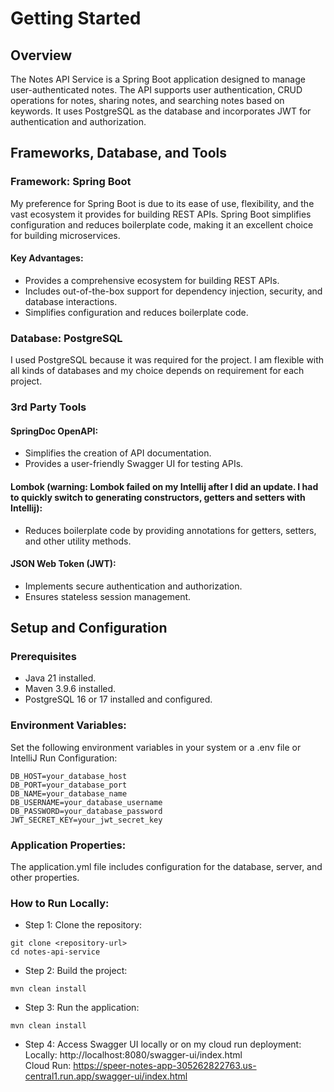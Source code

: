 # Getting Started

## Overview
The Notes API Service is a Spring Boot application designed to manage user-authenticated notes. The API supports user authentication, CRUD operations for notes, sharing notes, and searching notes based on keywords. It uses PostgreSQL as the database and incorporates JWT for authentication and authorization.


## Frameworks, Database, and Tools
### Framework: Spring Boot
My preference for Spring Boot is due to its ease of use, flexibility, and the vast ecosystem it provides for building REST APIs. Spring Boot simplifies configuration and reduces boilerplate code, making it an excellent choice for building microservices.
#### Key Advantages:
* Provides a comprehensive ecosystem for building REST APIs.
* Includes out-of-the-box support for dependency injection, security, and database interactions.
* Simplifies configuration and reduces boilerplate code.

### Database: PostgreSQL
I used PostgreSQL because it was required for the project. I am flexible with all kinds of databases and my choice depends on requirement for each project.

### 3rd Party Tools
#### SpringDoc OpenAPI:
* Simplifies the creation of API documentation.
* Provides a user-friendly Swagger UI for testing APIs.

#### Lombok (warning: Lombok failed on my Intellij after I did an update. I had to quickly switch to generating constructors, getters and setters with Intellij):
* Reduces boilerplate code by providing annotations for getters, setters, and other utility methods.

#### JSON Web Token (JWT):
* Implements secure authentication and authorization.
* Ensures stateless session management.

## Setup and Configuration
### Prerequisites
* Java 21 installed.
* Maven 3.9.6 installed.
* PostgreSQL 16 or 17 installed and configured.

### Environment Variables:
Set the following environment variables in your system or a .env file or IntelliJ Run Configuration:
```
DB_HOST=your_database_host
DB_PORT=your_database_port
DB_NAME=your_database_name
DB_USERNAME=your_database_username
DB_PASSWORD=your_database_password
JWT_SECRET_KEY=your_jwt_secret_key
```

### Application Properties:
The application.yml file includes configuration for the database, server, and other properties.

### How to Run Locally:
* Step 1: Clone the repository:
```
git clone <repository-url>
cd notes-api-service
```
* Step 2: Build the project:
```
mvn clean install
```
* Step 3: Run the application:
```
mvn clean install
```
* Step 4: Access Swagger UI locally or on my cloud run deployment:
<br>Locally: http://localhost:8080/swagger-ui/index.html
<br>Cloud Run: https://speer-notes-app-305262822763.us-central1.run.app/swagger-ui/index.html

